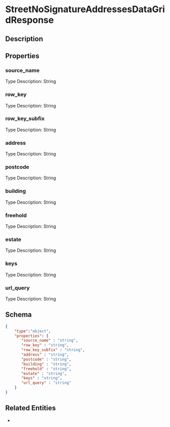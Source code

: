 # StreetNoSignatureAddressesDataGridResponse
## Description

## Properties
### source_name


Type Description: String
### row_key


Type Description: String
### row_key_subfix


Type Description: String
### address


Type Description: String
### postcode


Type Description: String
### building


Type Description: String
### freehold


Type Description: String
### estate


Type Description: String
### keys


Type Description: String
### url_query


Type Description: String

## Schema
```json
{
    "type":"object",
    "properties": {
       "source_name" : "string",
       "row_key" : "string",
       "row_key_subfix" : "string",
       "address" : "string",
       "postcode" : "string",
       "building" : "string",
       "freehold" : "string",
       "estate" : "string",
       "keys" : "string",
       "url_query" : "string"
    }
}
```

## Related Entities
- [](.md)

